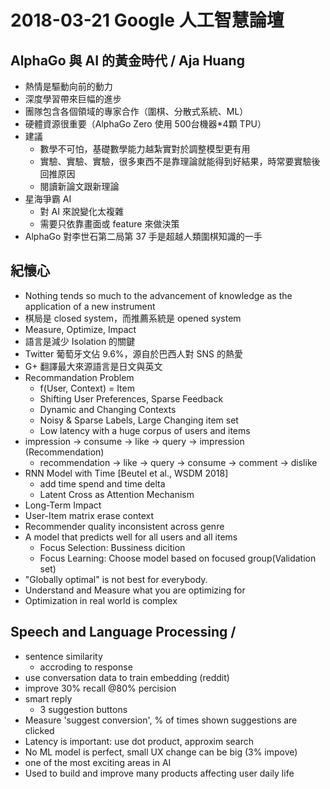 # 2018-03-21 Google 人工智慧論壇

## AlphaGo 與 AI 的黃金時代 / Aja Huang

* 熱情是驅動向前的動力
* 深度學習帶來巨幅的進步
* 團隊包含各個領域的專家合作（圍棋、分散式系統、ML）
* 硬體資源很重要（AlphaGo Zero 使用 500台機器*4顆 TPU）
* 建議
  * 數學不可怕，基礎數學能力越紮實對於調整模型更有用
  * 實驗、實驗、實驗，很多東西不是靠理論就能得到好結果，時常要實驗後回推原因
  * 閱讀新論文跟新理論
* 星海爭霸 AI
  * 對 AI 來說變化太複雜
  * 需要只依靠畫面或 feature 來做決策
* AlphaGo 對李世石第二局第 37 手是超越人類圍棋知識的一手

## 紀懷心

* Nothing tends so much to the advancement of knowledge as the application of a new instrument
* 棋局是 closed system，而推薦系統是 opened system
* Measure, Optimize, Impact
* 語言是減少 Isolation 的關鍵
* Twitter 葡萄牙文佔 9.6%，源自於巴西人對 SNS 的熱愛
* G+ 翻譯最大來源語言是日文與英文
* Recommandation Problem
  * f(User, Context) = Item
  * Shifting User Preferences, Sparse Feedback
  * Dynamic and Changing Contexts
  * Noisy & Sparse Labels, Large Changing item set
  * Low latency with a huge corpus of users and items
* impression -> consume -> like -> query -> impression (Recommendation)
  * recommendation -> like -> query -> consume -> comment -> dislike
* RNN Model with Time [Beutel et al., WSDM 2018]
  * add time spend and time delta
  * Latent Cross as Attention Mechanism
* Long-Term Impact
* User-Item matrix erase context
* Recommender quality inconsistent across genre
* A model that predicts well for all users and all items
  * Focus Selection: Bussiness dicition
  * Focus Learning: Choose model based on focused group(Validation set)
* "Globally optimal" is not best for everybody.
* Understand and Measure what you are optimizing for
* Optimization in real world is complex

## Speech and Language Processing /

* sentence similarity
  * accroding to response
* use conversation data to train embedding (reddit)
* improve 30% recall @80% percision
* smart reply
  * 3 suggestion buttons
* Measure 'suggest conversion', % of times shown suggestions are clicked
* Latency is important: use dot product, approxim search
* No ML model is perfect, small UX change can be big (3% impove)
* one of the most exciting areas in AI
* Used to build and improve many products affecting user daily life
